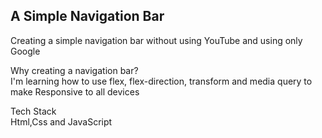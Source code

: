 ## A Simple Navigation Bar

Creating a simple navigation bar without using YouTube and using only Google 

Why creating a navigation bar? \
I'm learning how to use flex, flex-direction, transform and media query to make Responsive to all devices

Tech Stack\
Html,Css and JavaScript
